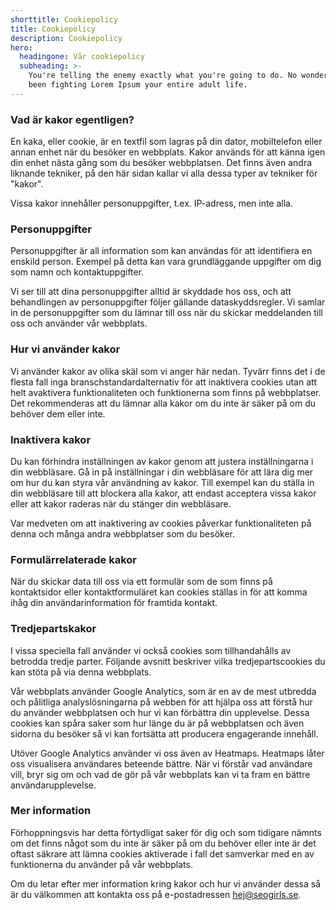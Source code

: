 ```yaml
---
shorttitle: Cookiepolicy
title: Cookiepolicy
description: Cookiepolicy
hero:
  headingone: Vår cookiepolicy
  subheading: >-
    You're telling the enemy exactly what you're going to do. No wonder you've
    been fighting Lorem Ipsum your entire adult life.
---
```

### Vad är kakor egentligen?

En kaka, eller cookie, är en textfil som lagras på din dator, mobiltelefon eller annan enhet när du besöker en webbplats. Kakor används för att känna igen din enhet nästa gång som du besöker webbplatsen. Det finns även andra liknande tekniker, på den här sidan kallar vi alla dessa typer av tekniker för "kakor".

Vissa kakor innehåller personuppgifter, t.ex. IP-adress, men inte alla.

### Personuppgifter

Personuppgifter är all information som kan användas för att identifiera en enskild person. Exempel på detta kan vara grundläggande uppgifter om dig som namn och kontaktuppgifter.

Vi ser till att dina personuppgifter alltid är skyddade hos oss, och att behandlingen av personuppgifter följer gällande dataskyddsregler. Vi samlar in de personuppgifter som du lämnar till oss när du skickar meddelanden till oss och använder vår webbplats.

### Hur vi använder kakor

Vi använder kakor av olika skäl som vi anger här nedan. Tyvärr finns det i de flesta fall inga branschstandardalternativ för att inaktivera cookies utan att helt avaktivera funktionaliteten och funktionerna som finns på webbplatser. Det rekommenderas att du lämnar alla kakor om du inte är säker på om du behöver dem eller inte.

### Inaktivera kakor

Du kan förhindra inställningen av kakor genom att justera inställningarna i din webbläsare. Gå in på inställningar i din webbläsare för att lära dig mer om hur du kan styra vår användning av kakor. Till exempel kan du ställa in din webbläsare till att blockera alla kakor, att endast acceptera vissa kakor eller att kakor raderas när du stänger din webbläsare.

Var medveten om att inaktivering av cookies påverkar funktionaliteten på denna och många andra webbplatser som du besöker.

### Formulärrelaterade kakor

När du skickar data till oss via ett formulär som de som finns på kontaktsidor eller kontaktformuläret kan cookies ställas in för att komma ihåg din användarinformation för framtida kontakt.

### Tredjepartskakor

I vissa speciella fall använder vi också cookies som tillhandahålls av betrodda tredje parter. Följande avsnitt beskriver vilka tredjepartscookies du kan stöta på via denna webbplats.

Vår webbplats använder Google Analytics, som är en av de mest utbredda och pålitliga analyslösningarna på webben för att hjälpa oss att förstå hur du använder webbplatsen och hur vi kan förbättra din upplevelse. Dessa cookies kan spåra saker som hur länge du är på webbplatsen och även sidorna du besöker så vi kan fortsätta att producera engagerande innehåll.

Utöver Google Analytics använder vi oss även av Heatmaps. Heatmaps låter oss visualisera användares beteende bättre. När vi förstår vad användare vill, bryr sig om och vad de gör på vår webbplats kan vi ta fram en bättre användarupplevelse.

### Mer information

Förhoppningsvis har detta förtydligat saker för dig och som tidigare nämnts om det finns något som du inte är säker på om du behöver eller inte är det oftast säkrare att lämna cookies aktiverade i fall det samverkar med en av funktionerna du använder på vår webbplats.

Om du letar efter mer information kring kakor och hur vi använder dessa så är du välkommen att kontakta oss på e-postadressen [hej@seogirls.se](mailto:hej@seogirls.se).
